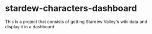 # stardew-characters-dashboard
 This is a project that consists of getting Stardew Valley's wiki data and display it in a dashboard.
